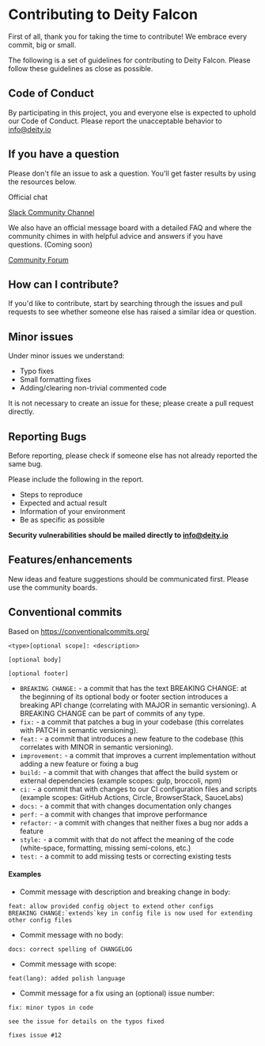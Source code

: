 # Contributing to Deity Falcon

First of all, thank you for taking the time to contribute! We embrace every commit, big or small.

The following is a set of guidelines for contributing to Deity Falcon. Please follow these guidelines as close as possible.

## Code of Conduct

By participating in this project, you and everyone else is expected to uphold our Code of Conduct. Please report the unacceptable behavior to info@deity.io

## If you have a question

Please don't file an issue to ask a question. You'll get faster results by using the resources below.

Official chat

[Slack Community Channel](http://slack.deity.io)

We also have an official message board with a detailed FAQ and where the community chimes in with helpful advice and answers if you have questions. (Coming soon)

[Community Forum](http://community.deity.io)

## How can I contribute?

If you'd like to contribute, start by searching through the issues and pull requests to see whether someone else has raised a similar idea or question.

## Minor issues

Under minor issues we understand:

- Typo fixes
- Small formatting fixes
- Adding/clearing non-trivial commented code

It is not necessary to create an issue for these; please create a pull request directly.

## Reporting Bugs

Before reporting, please check if someone else has not already reported the same bug.

Please include the following in the report.

- Steps to reproduce
- Expected and actual result
- Information of your environment
- Be as specific as possible

**Security vulnerabilities should be mailed directly to info@deity.io**

## Features/enhancements

New ideas and feature suggestions should be communicated first. Please use the community boards.

## Conventional commits

Based on https://conventionalcommits.org/

```
<type>[optional scope]: <description>

[optional body]

[optional footer]
```

- `BREAKING CHANGE:` - a commit that has the text BREAKING CHANGE: at the beginning of its optional body or footer section introduces a breaking API change (correlating with MAJOR in semantic versioning). A BREAKING CHANGE can be part of commits of any type.
- `fix:` - a commit that patches a bug in your codebase (this correlates with PATCH in semantic versioning).
- `feat:` - a commit that introduces a new feature to the codebase (this correlates with MINOR in semantic versioning).
- `improvement:` - a commit that improves a current implementation without adding a new feature or fixing a bug
- `build:` - a commit that with changes that affect the build system or external dependencies (example scopes: gulp, broccoli, npm)
- `ci:` - a commit that with changes to our CI configuration files and scripts (example scopes: GitHub Actions, Circle, BrowserStack, SauceLabs)
- `docs:` - a commit that with changes documentation only changes
- `perf:` - a commit with changes that improve performance
- `refactor:` - a commit with changes that neither fixes a bug nor adds a feature
- `style:` - a commit with that do not affect the meaning of the code (white-space, formatting, missing semi-colons, etc.)
- `test:` - a commit to add missing tests or correcting existing tests

#### Examples

- Commit message with description and breaking change in body:

```
feat: allow provided config object to extend other configs
BREAKING CHANGE:`extends`key in config file is now used for extending other config files
```

- Commit message with no body:

```
docs: correct spelling of CHANGELOG
```

- Commit message with scope:

```
feat(lang): added polish language
```

- Commit message for a fix using an (optional) issue number:

```
fix: minor typos in code

see the issue for details on the typos fixed

fixes issue #12
```
